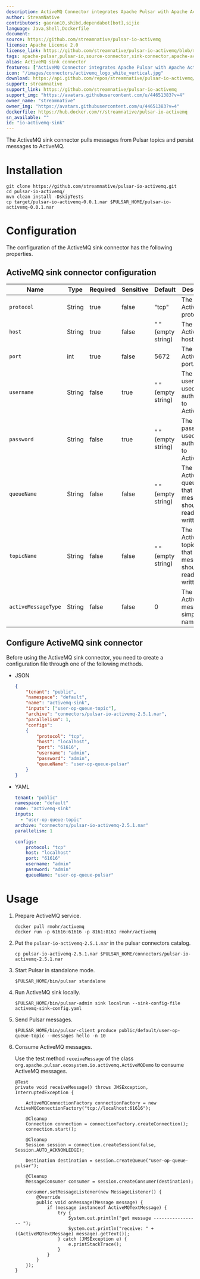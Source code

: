 ```yaml
---
description: ActiveMQ Connector integrates Apache Pulsar with Apache ActiveMQ. 
author: StreamNative
contributors: gaoran10,shibd,dependabot[bot],sijie
language: Java,Shell,Dockerfile
document:
source: https://github.com/streamnative/pulsar-io-activemq
license: Apache License 2.0
license_link: https://github.com/streamnative/pulsar-io-activemq/blob/master/LICENSE
tags: apache-pulsar,pulsar-io,source-connector,sink-connector,apache-activemq
alias: ActiveMQ sink connector
features: ["ActiveMQ Connector integrates Apache Pulsar with Apache ActiveMQ. "]
icon: "/images/connectors/activemq_logo_white_vertical.jpg"
download: https://api.github.com/repos/streamnative/pulsar-io-activemq/tarball/refs/tags/v3.3.2.2
support: streamnative
support_link: https://github.com/streamnative/pulsar-io-activemq
support_img: "https://avatars.githubusercontent.com/u/44651383?v=4"
owner_name: "streamnative"
owner_img: "https://avatars.githubusercontent.com/u/44651383?v=4"
dockerfile: https://hub.docker.com/r/streamnative/pulsar-io-activemq
sn_available: ""
id: "io-activemq-sink"
---
```



The ActiveMQ sink connector pulls messages from Pulsar topics and persist messages to ActiveMQ.

# Installation

```
git clone https://github.com/streamnative/pulsar-io-activemq.git
cd pulsar-io-activemq/
mvn clean install -DskipTests
cp target/pulsar-io-activemq-0.0.1.nar $PULSAR_HOME/pulsar-io-activemq-0.0.1.nar
```

# Configuration 

The configuration of the ActiveMQ sink connector has the following properties.

## ActiveMQ sink connector configuration

| Name                | Type   | Required | Sensitive | Default            | Description                                                              |
|---------------------|--------|----------|-----------|--------------------|--------------------------------------------------------------------------|
| `protocol`          | String | true     | false     | "tcp"              | The ActiveMQ protocol.                                                   |
| `host`              | String | true     | false     | " " (empty string) | The ActiveMQ host.                                                       |
| `port`              | int    | true     | false     | 5672               | The ActiveMQ port.                                                       |
| `username`          | String | false    | true      | " " (empty string) | The username used to authenticate to ActiveMQ.                           |
| `password`          | String | false    | true      | " " (empty string) | The password used to authenticate to ActiveMQ.                           |
| `queueName`         | String | false    | false     | " " (empty string) | The ActiveMQ queue name that messages should be read from or written to. |
| `topicName`         | String | false    | false     | " " (empty string) | The ActiveMQ topic name that messages should be read from or written to. |
| `activeMessageType` | String | false    | false     | 0                  | The ActiveMQ message simple class name.                                  |

## Configure ActiveMQ sink connector

Before using the ActiveMQ sink connector, you need to create a configuration file through one of the following methods.

* JSON 

    ```json
    {
        "tenant": "public",
        "namespace": "default",
        "name": "activemq-sink",
        "inputs": ["user-op-queue-topic"],
        "archive": "connectors/pulsar-io-activemq-2.5.1.nar",
        "parallelism": 1,
        "configs":
        {
            "protocol": "tcp",
            "host": "localhost",
            "port": "61616",
            "username": "admin",
            "password": "admin",
            "queueName": "user-op-queue-pulsar"
        }
    }
    ```

* YAML

    ```yaml
    tenant: "public"
    namespace: "default"
    name: "activemq-sink"
    inputs: 
      - "user-op-queue-topic"
    archive: "connectors/pulsar-io-activemq-2.5.1.nar"
    parallelism: 1
    
    configs:
        protocol: "tcp"
        host: "localhost"
        port: "61616"
        username: "admin"
        password: "admin"
        queueName: "user-op-queue-pulsar"
    ```

# Usage

1. Prepare ActiveMQ service.

    ```
    docker pull rmohr/activemq
    docker run -p 61616:61616 -p 8161:8161 rmohr/activemq
    ```

2. Put the `pulsar-io-activemq-2.5.1.nar` in the pulsar connectors catalog.

    ```
    cp pulsar-io-activemq-2.5.1.nar $PULSAR_HOME/connectors/pulsar-io-activemq-2.5.1.nar
    ```

3. Start Pulsar in standalone mode.

    ```
    $PULSAR_HOME/bin/pulsar standalone
    ```

4. Run ActiveMQ sink locally.

    ```
    $PULSAR_HOME/bin/pulsar-admin sink localrun --sink-config-file activemq-sink-config.yaml
    ```

5. Send Pulsar messages.

    ```
    $PULSAR_HOME/bin/pulsar-client produce public/default/user-op-queue-topic --messages hello -n 10
    ```

6. Consume ActiveMQ messages.

    Use the test method `receiveMessage` of the class `org.apache.pulsar.ecosystem.io.activemq.ActiveMQDemo` 
to consume ActiveMQ messages.

    ```
    @Test
    private void receiveMessage() throws JMSException, InterruptedException {
    
        ActiveMQConnectionFactory connectionFactory = new ActiveMQConnectionFactory("tcp://localhost:61616");
    
        @Cleanup
        Connection connection = connectionFactory.createConnection();
        connection.start();
    
        @Cleanup
        Session session = connection.createSession(false, Session.AUTO_ACKNOWLEDGE);
    
        Destination destination = session.createQueue("user-op-queue-pulsar");
    
        @Cleanup
        MessageConsumer consumer = session.createConsumer(destination);
    
        consumer.setMessageListener(new MessageListener() {
            @Override
            public void onMessage(Message message) {
                if (message instanceof ActiveMQTextMessage) {
                    try {
                        System.out.println("get message ----------------- ");
                        System.out.println("receive: " + ((ActiveMQTextMessage) message).getText());
                    } catch (JMSException e) {
                        e.printStackTrace();
                    }
                }
            }
        });
    }
    ```


